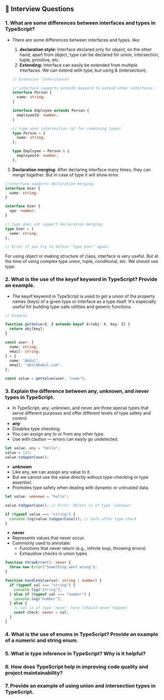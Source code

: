 ## 🎯 Interview Questions

### 1. What are some differences between interfaces and types in TypeScript?

- There are some differences between interfaces and types. like:

  1. **declaration style:** Interface declared only for object, on the other hand, apart from object, type can be declared for union, intersection, tuple, primitive, etc.
  2. **Extending:** Interface can easily be extended from multiple interfaces. We can extend with type, but using & (intersection).

  ```typescript
  // Extension (Inheritance)

  // interface supports extends keyword to extend other interfaces:
  interface Person {
    name: string;
  }

  interface Employee extends Person {
    employeeId: number;
  }

  // type uses intersection (&) for combining types:
  type Person = {
    name: string;
  };

  type Employee = Person & {
    employeeId: number;
  };
  ```

3. **Declaration merging:** After declaring interface many times, they can merge together. But in case of type it will show error.

  ```typescript
  //interface supports declaration merging:
  interface User {
    name: string;
  }

  interface User {
    age: number;
  }

  // type does not support declaration merging:
  type User = {
    name: string;
  };

  // Error if you try to define "type User" again
  ```
  For using object or making structure of class, interface is very useful. But at the time of using complex type union, tuple, conditional, etc. We should use type.

### 2. What is the use of the keyof keyword in TypeScript? Provide an example.
  - The keyof keyword in TypeScript is used to get a union of the property names (keys) of a given type or interface as a type itself. It's especially useful for building type-safe utilities and generic functions.
  ```typescript
  // Example

  function getValue<X, Z extends keyof X>(obj: X, key: Z) {
    return obj[key];
  }

  const user: {
    name: string;
    email: string;
  } = {
    name: "Abdul",
    email: "abul@babul.com",
  };

  const value = getValue(user, "name");
  ```
### 3. Explain the difference between any, unknown, and never types in TypeScript.
  - In TypeScript, any, unknown, and never are three special types that serve different purposes and offer different levels of type safety and control.
  - **any**
  - Disables type checking.
  - You can assign any to or from any other type.
  - Use with caution — errors can easily go undetected.
  ```typescript
  let value: any = "hello";
  value = 123;
  value.toUpperCase();
  ```
  - **unknown**
  - Like any, we can assign any value to it.
  - But we cannot use the value directly without type-checking or type assertion.
  - Promotes type safety when dealing with dynamic or untrusted data.
  ```typescript
  let value: unknown = "hello";

  value.toUpperCase(); // Error: Object is of type 'unknown'

  if (typeof value === "string") {
    console.log(value.toUpperCase()); // Safe after type check
  }
  ```

  - **never**
  - Represents values that never occur.
  - Commonly used to annotate:
    - Functions that never return (e.g., infinite loop, throwing errors)
    - Exhaustive checks in union types
  ```typescript
  function throwError(): never {
    throw new Error("Something went wrong");
  }

  function handleValue(val: string | number) {
    if (typeof val === "string") {
      console.log("string");
    } else if (typeof val === "number") {
      console.log("number");
    } else {
      // val is of type 'never' here (should never happen)
      const check: never = val;
    }
  }
  ```



### 4. What is the use of enums in TypeScript? Provide an example of a numeric and string enum.
### 5. What is type inference in TypeScript? Why is it helpful?
### 6. How does TypeScript help in improving code quality and project maintainability?
### 7. Provide an example of using union and intersection types in TypeScript.

